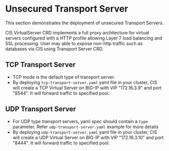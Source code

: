 # Unsecured Transport Server

This section demonstrates the deployment of unsecured Transport Servers.

CIS VirtualServer CRD implements a full proxy architecture for virtual servers configured with a HTTP profile allowing Layer 7 load balancing and SSL processing. User may able to expose non-http traffic such as databases via CIS using Transport Server CRD.

## TCP Transport Server

* TCP mode is the default type of transport server. 
* By deploying `tcp-transport-server.yaml` yaml file in your cluster, CIS will create a TCP Virtual Server on BIG-IP with VIP "172.16.3.9" and port "8544". It will forward traffic to specified pool.

## UDP Transport Server

* For UDP type transport servers, yaml spec should contain a `type` parameter. Refer `udp-transport-server.yaml` example for more details
* By deploying `udp-transport-server.yaml` yaml file in your cluster, CIS will create a UDP Virtual Server on BIG-IP with VIP "172.16.3.10" and port "8444". It will forward traffic to specified pool.
